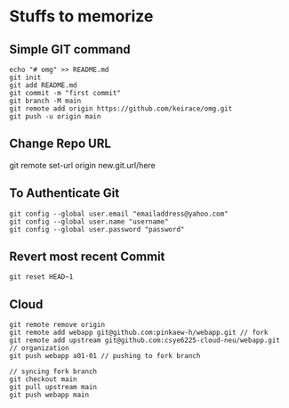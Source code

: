 # Stuffs to memorize

## Simple GIT command
```
echo "# omg" >> README.md
git init
git add README.md
git commit -m "first commit"
git branch -M main
git remote add origin https://github.com/keirace/omg.git
git push -u origin main
```

## Change Repo URL
git remote set-url origin new.git.url/here

## To Authenticate Git
```
git config --global user.email "emailaddress@yahoo.com"
git config --global user.name "username"
git config --global user.password "password"
```

## Revert most recent Commit
```
git reset HEAD~1
```

## Cloud 
```
git remote remove origin
git remote add webapp git@github.com:pinkaew-h/webapp.git // fork
git remote add upstream git@github.com:csye6225-cloud-neu/webapp.git // organization
git push webapp a01-01 // pushing to fork branch

// syncing fork branch
git checkout main
git pull upstream main
git push webapp main
```